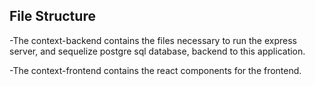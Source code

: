 ## File Structure
-The context-backend contains the files necessary to run the express server, and sequelize postgre sql database, backend to this application.

-The context-frontend contains the react components for the frontend.